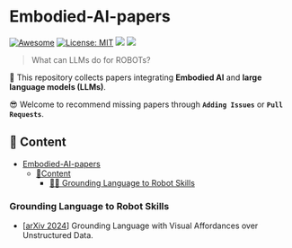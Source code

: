 # Embodied-AI-papers
[![Awesome](https://awesome.re/badge.svg)](https://github.com/zjukg/KG-LLM-Papers) 
[![License: MIT](https://img.shields.io/badge/License-MIT-green.svg)](https://github.com/zjukg/KG-LLM-Papers/blob/main/LICENSE)
![](https://img.shields.io/github/last-commit/zjukg/KG-LLM-Papers?color=green) 
![](https://img.shields.io/badge/PRs-Welcome-red) 

>What can LLMs do for ROBOTs? 

🙌 This repository collects papers integrating **Embodied AI** and **large language models (LLMs)**.

😎 Welcome to recommend missing papers through **`Adding Issues`** or **`Pull Requests`**. 

## 📜 Content

- [Embodied-AI-papers](#embodied-ai-papers)
  - [📜Content](#-content)
    - [🤖🌄 Grounding Language to Robot Skills](#-grounding-language-to-robot-skills)
   
### Grounding Language to Robot Skills

- \[[arXiv 2024](https://arxiv.org/abs/2210.01911)\] Grounding Language with Visual Affordances over Unstructured Data.
